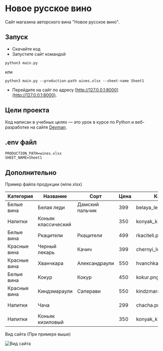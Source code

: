 # Новое русское вино

Сайт магазина авторского вина "Новое русское вино".

## Запуск

- Скачайте код
- Запустите сайт командой
```
python3 main.py
```
или
```
python3 main.py --production-path wines.xlsx --sheet-name Sheet1
```
- Перейдите на сайт по адресу [http://127.0.0.1:8000](http://127.0.0.1:8000).

## Цели проекта

Код написан в учебных целях — это урок в курсе по Python и веб-разработке на сайте [Devman](https://dvmn.org).

## .env файл
```
PRODUCTION_PATH=wines.xlsx
SHEET_NAME=Sheet1
```

## Дополнительно
Пример файла продукции (wine.xlsx)

|Категория|Название|Сорт|Цена|Картинка|Акция|
|---|---|---|---|---|---|
|Белые вина|Белая леди|Дамский пальчик|399|belaya_ledi.png|Выгодное предложение|
|Напитки|Коньяк классический| |350|konyak_klassicheskyi.png| |
|Белые вина|Ркацители|Ркацители|499|rkaciteli.png| |
|Красные вина|Черный лекарь|Качич|399|chernyi_lekar.png| |
|Красные вина|Хванчкара|Александраули|550|hvanchkara.png| |
|Белые вина|Кокур|Кокур|450|kokur.png| |
|Красные вина|Киндзмараули|Саперави|550|kindzmarauli.png| |
|Напитки|Чача| |299|chacha.png|Выгодное предложение|
|Напитки|Коньяк кизиловый| |350|konyak_kizilovyi.png| |

Вид сайта (При примере выше)

![Вид сайта](https://i.imgur.com/nSS8h65.jpeg)
